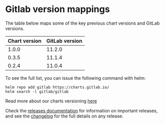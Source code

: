 # Gitlab version mappings

The table below maps some of the key previous chart versions and GitLab versions.

| Chart version | GitLab version |
|---------------|----------------|
| 1.0.0         | 11.2.0         |
| 0.3.5        	| 11.1.4     	 |
| 0.2.4        	| 11.0.4     	 |


To see the full list, you can issue the following command with helm:

```
helm repo add gitlab https://charts.gitlab.io/
helm search -l gitlab/gitlab
```

Read more about our charts versioning [here](https://gitlab.com/charts/gitlab/blob/master/doc/development/release.md#chart-versioning)

Check the [releases documentation](../releases/index.md) for information on important releases,
and see the [changelog](https://gitlab.com/charts/gitlab/blob/master/CHANGELOG.md) for the full details on any release.   
